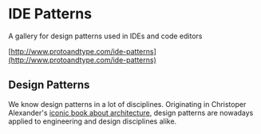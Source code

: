 IDE Patterns
============

A gallery for design patterns used in IDEs and code editors

[http://www.protoandtype.com/ide-patterns](http://www.protoandtype.com/ide-patterns)

## Design Patterns

We know design patterns in a lot of disciplines. Originating in Christoper Alexander's [iconic book about architecture](https://encrypted.google.com/search?q=A+Pattern+Language%3A+Towns%2C+Buildings%2C+Construction), design patterns are nowadays applied to engineering and design disciplines alike.
